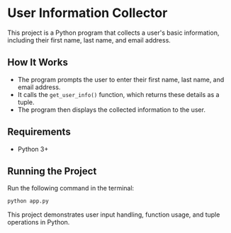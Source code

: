 # User Information Collector

This project is a Python program that collects a user's basic information, including their first name, last name, and email address.

## How It Works

- The program prompts the user to enter their first name, last name, and email address.
- It calls the `get_user_info()` function, which returns these details as a tuple.
- The program then displays the collected information to the user.

## Requirements
- Python 3+

## Running the Project
Run the following command in the terminal:
```sh
python app.py
```

This project demonstrates user input handling, function usage, and tuple operations in Python.